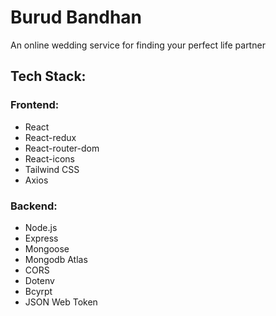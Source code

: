# Burud Bandhan
An online wedding service for finding your perfect life partner

## Tech Stack:

### Frontend:
- React
- React-redux
- React-router-dom
- React-icons
- Tailwind CSS
- Axios

### Backend:
- Node.js
- Express
- Mongoose
- Mongodb Atlas
- CORS
- Dotenv
- Bcyrpt
- JSON Web Token


